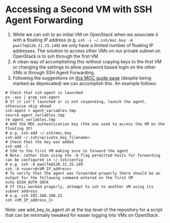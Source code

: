 # Accessing a Second VM with SSH Agent Forwarding

1. While we can ssh to an initial VM on OpenStack when we associate it with a floating IP address (e.g. `ssh -i ~/.ssh/moc.key -A pwolfe@128.31.25.149`) we only have a limited number of floating IP addresses. The solution to access other VMs on our private subnet on OpenStack is to ssh through the first VM
1. A clean way of accomplishing this without copying keys to the first VM or changing the settings to allow password based login on the other VMs is through SSH Agent Forwarding.
1. Following the suggestions on [this MOC guide page](https://docs.massopen.cloud/en/latest/openstack/Troubleshooting-SSH-login.html?highlight=ssh-agent) (despite being marked as deprecated) we can accomplish this. An example follows:
```
# Check that ssh-agent is launched
ps -aux | grep ssh-agent
# If it isn't launched or is not responding, launch the agent, otherwise skip ahead
ssh-agent > agent_variables.tmp
source agent_variables.tmp
rm agent_variables.tmp
# Add the MOC authentication key (the one used to access the VM on the floating IP)
# e.g. ssh-add ~/.ssh/moc.key
ssh-add ~/.ssh/<private_key_filename>
# Check that the key was added
ssh-add -l
# SSH to the first VM making sure to forward the agent
# Note: rather than using the -A flag permitted hosts for forwarding can be configured in ~/.ssh/config
# e.g. ssh -A pwolfe@128.31.25.149
ssh -A <user>@<VM_IP_address>
# To verify that the agent was forwarded properly there should be an output for the following command entered on the first VM
echo $SSH_AUTH_SOCK
# If this worked properly, attempt to ssh to another VM using its subnet address
# e.g. ssh 192.168.100.22
ssh <VM_IP_address_2>
```
Note: see add_key_to_agent.sh at the top level of the repository for a script that can be minimally tweaked for easier logging into VMs on OpenStack.
